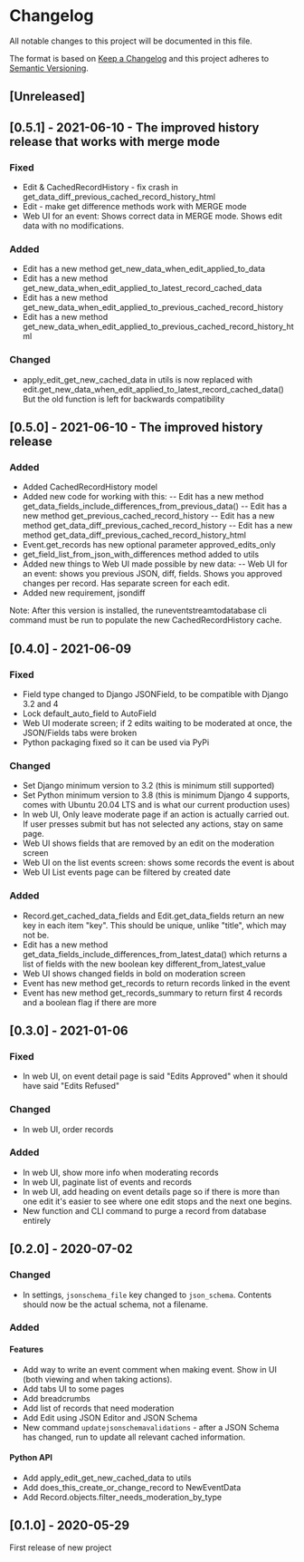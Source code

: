 # Changelog
All notable changes to this project will be documented in this file.

The format is based on [Keep a Changelog](http://keepachangelog.com/en/1.0.0/)
and this project adheres to [Semantic Versioning](http://semver.org/spec/v2.0.0.html).

## [Unreleased]

## [0.5.1] - 2021-06-10 - The improved history release that works with merge mode

### Fixed

- Edit & CachedRecordHistory - fix crash in get_data_diff_previous_cached_record_history_html
- Edit - make get difference methods work with MERGE mode
- Web UI for an event: Shows correct data in MERGE mode. Shows edit data with no modifications.

### Added

- Edit has a new method get_new_data_when_edit_applied_to_data
- Edit has a new method get_new_data_when_edit_applied_to_latest_record_cached_data
- Edit has a new method get_new_data_when_edit_applied_to_previous_cached_record_history
- Edit has a new method get_new_data_when_edit_applied_to_previous_cached_record_history_html

### Changed

- apply_edit_get_new_cached_data in utils is now replaced with edit.get_new_data_when_edit_applied_to_latest_record_cached_data()
  But the old function is left for backwards compatibility

## [0.5.0] - 2021-06-10 - The improved history release

### Added

- Added CachedRecordHistory model
- Added new code for working with this:
-- Edit has a new method get_data_fields_include_differences_from_previous_data()
-- Edit has a new method get_previous_cached_record_history
-- Edit has a new method get_data_diff_previous_cached_record_history
-- Edit has a new method get_data_diff_previous_cached_record_history_html
- Event.get_records has new optional parameter approved_edits_only
- get_field_list_from_json_with_differences method added to utils
- Added new things to Web UI made possible by new data:
-- Web UI for an event: shows you previous JSON, diff, fields. Shows you approved changes per record. Has separate screen for each edit. 
- Added new requirement, jsondiff


Note: After this version is installed, the runeventstreamtodatabase cli command must be run to populate the new CachedRecordHistory cache.

## [0.4.0] - 2021-06-09

### Fixed

- Field type changed to Django JSONField, to be compatible with Django 3.2 and 4
- Lock default_auto_field to AutoField
- Web UI moderate screen; if 2 edits waiting to be moderated at once, the JSON/Fields tabs were broken
- Python packaging fixed so it can be used via PyPi

### Changed

- Set Django minimum version to 3.2 (this is minimum still supported)
- Set Python minimum version to 3.8 (this is minimum Django 4 supports, comes with Ubuntu 20.04 LTS and is what our current production uses)
- In web UI, Only leave moderate page if an action is actually carried out. 
  If user presses submit but has not selected any actions, stay on same page.
- Web UI shows fields that are removed by an edit on the moderation screen
- Web UI on the list events screen: shows some records the event is about
- Web UI List events page can be filtered by created date

### Added

- Record.get_cached_data_fields and Edit.get_data_fields return an new key in each item "key". This should be unique, unlike "title", which may not be.
- Edit has a new method get_data_fields_include_differences_from_latest_data() which returns a list of fields with the new boolean key different_from_latest_value
- Web UI shows changed fields in bold on moderation screen
- Event has new method get_records to return records linked in the event
- Event has new method get_records_summary to return first 4 records and a boolean flag if there are more

## [0.3.0] - 2021-01-06

### Fixed

- In web UI, on event detail page is said "Edits Approved" when it should have said "Edits Refused"

### Changed

- In web UI, order records

### Added

- In web UI, show more info when moderating records
- In web UI, paginate list of events and records
- In web UI, add heading on event details page so if 
  there is more than one edit it's easier to see where one edit stops and the next one begins.
- New function and CLI command to purge a record from database entirely

## [0.2.0] - 2020-07-02

### Changed

- In settings, `jsonschema_file` key changed to `json_schema`. Contents should now be the actual schema, not a filename.

### Added

#### Features

- Add way to write an event comment when making event. Show in UI (both viewing and when taking actions).
- Add tabs UI to some pages
- Add breadcrumbs
- Add list of records that need moderation
- Add Edit using JSON Editor and JSON Schema
- New command `updatejsonschemavalidations` - after a JSON Schema has changed, run to update all relevant cached information.

#### Python API

- Add apply_edit_get_new_cached_data to utils
- Add does_this_create_or_change_record to NewEventData
- Add Record.objects.filter_needs_moderation_by_type

## [0.1.0] - 2020-05-29

First release of new project

